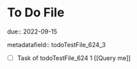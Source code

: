 # To Do File

due:: 2022-09-15

metadatafield:: todoTestFile_624_3

- [ ] Task of todoTestFile_624 1 [[Query me]]
